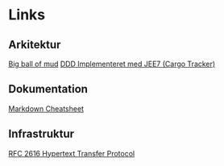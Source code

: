 # Links

## Arkitektur
[Big ball of mud](http://www.laputan.org/mud/mud.html)
[DDD Implementeret med JEE7 (Cargo Tracker)](https://cargotracker.java.net)

## Dokumentation
[Markdown Cheatsheet](https://github.com/adam-p/markdown-here/wiki/Markdown-Cheatsheet#links)

## Infrastruktur
[RFC 2616 Hypertext Transfer Protocol](http://www.w3.org/Protocols/rfc2616/rfc2616.html)
